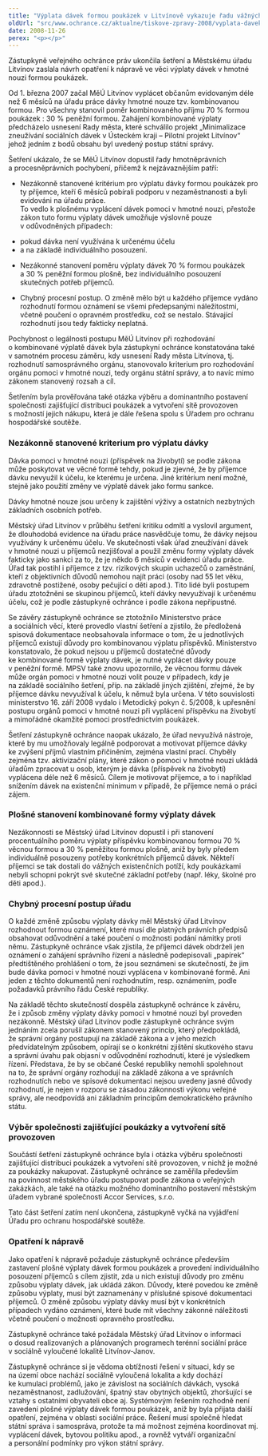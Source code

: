 ```yaml
---
title: "Výplata dávek formou poukázek v Litvínově vykazuje řadu vážných pochybení"
oldUrl: "src/www.ochrance.cz/aktualne/tiskove-zpravy-2008/vyplata-davek-formou-poukazek-v-litvinove-vykazuje-radu-vaznych-pochybeni"
date: 2008-11-26
perex: "<p></p>"
---
```


<!-- imported from the old website -->

<p>Zástupkyně veřejného ochránce práv ukončila šetření a Městskému úřadu Litvínov zaslala návrh opatření k nápravě ve věci výplaty dávek v hmotné nouzi formou poukázek.</p><p>Od 1. března 2007 začal MěÚ Litvínov vyplácet občanům evidovaným déle než 6 měsíců na úřadu práce dávky hmotné nouze tzv. kombinovanou formou. Pro všechny stanovil poměr kombinovaného příjmu 70 % formou poukázek : 30 % peněžní formou. Zahájení kombinované výplaty předcházelo usnesení Rady města, které schválilo projekt „Minimalizace zneužívání sociálních dávek v Ústeckém kraji – Pilotní projekt Litvínov“ jehož jedním z bodů obsahu byl uvedený postup státní správy.</p><p>Šetření ukázalo, že se MěÚ Litvínov dopustil řady hmotněprávních a procesněprávních pochybení, přičemž k nejzávaznějším patří:</p><ul><li>Nezákonně stanovené kritérium pro výplatu dávky formou poukázek pro ty příjemce, kteří 6 měsíců pobírali podporu v nezaměstnanosti a byli evidováni na úřadu práce. </li>To vedlo k plošnému vyplácení dávek pomoci v hmotné nouzi, přestože zákon tuto formu výplaty dávek umožňuje výslovně pouze v odůvodněných případech:</ul><ul><li>pokud dávka není využívána k určenému účelu</li><li>a na základě individuálního posouzení.</li></ul><ul><li>Nezákonné stanovení poměru výplaty dávek 70 % formou poukázek a 30 % peněžní formou plošně, bez individuálního posouzení skutečných potřeb příjemců.</li></ul><ul><li>Chybný procesní postup. O změně mělo být u každého příjemce vydáno rozhodnutí formou oznámení se všemi předepsanými náležitostmi, včetně poučení o opravném prostředku, což se nestalo. Stávající rozhodnutí jsou tedy fakticky neplatná.</li></ul><p>Pochybnost o legálnosti postupu MěÚ Litvínov při rozhodování o kombinované výplatě dávek byla zástupkyní ochránce konstatována také v samotném procesu záměru, kdy usnesení Rady města Litvínova, tj. rozhodnutí samosprávného orgánu, stanovovalo kriterium pro rozhodování orgánu pomoci v hmotné nouzi, tedy orgánu státní správy, a to navíc mimo zákonem stanovený rozsah a cíl.</p><p>Šetřením byla prověřována také otázka výběru a dominantního postavení společnosti zajišťující distribuci poukázek a vytvoření sítě provozoven s možností jejich nákupu, která je dále řešena spolu s Úřadem pro ochranu hospodářské soutěže.</p><h3>Nezákonně stanovené kriterium pro výplatu dávky</h3><p>Dávka pomoci v hmotné nouzi (příspěvek na živobytí) se podle zákona může poskytovat ve věcné formě tehdy, pokud je zjevné, že by příjemce dávku nevyužil k účelu, ke kterému je určena. Jiné kritérium není možné, stejně jako použití změny ve výplatě dávek jako formu sankce.</p><p>Dávky hmotné nouze jsou určeny k zajištění výživy a ostatních nezbytných základních osobních potřeb.</p><p>Městský úřad Litvínov v průběhu šetření kritiku odmítl a vyslovil argument, že dlouhodobá evidence na úřadu práce nasvědčuje tomu, že dávky nejsou využívány k určenému účelu. Ve skutečnosti však úřad zneužívání dávek v hmotné nouzi u příjemců nezjišťoval a použil změnu formy výplaty dávek fakticky jako sankci za to, že je někdo 6 měsíců v evidenci úřadu práce. Úřad tak postihl i příjemce z tzv. rizikových skupin uchazečů o zaměstnání, kteří z objektivních důvodů nemohou najít práci (osoby nad 55 let věku, zdravotně postižené, osoby pečující o děti apod.). Tito lidé byli postupem úřadu ztotožněni se skupinou příjemců, kteří dávky nevyužívají k určenému účelu, což je podle zástupkyně ochránce i podle zákona nepřípustné.</p><p>Se závěry zástupkyně ochránce se ztotožnilo Ministerstvo práce a sociálních věcí, které provedlo vlastní šetření a zjistilo, že předložená spisová dokumentace neobsahovala informace o tom, že u jednotlivých příjemců existují důvody pro kombinovanou výplatu příspěvků. Ministerstvo konstatovalo, že pokud nejsou u příjemců dostatečné důvody ke kombinované formě výplaty dávek, je nutné vyplácet dávky pouze v peněžní formě. MPSV také znovu upozornilo, že věcnou formu dávek může orgán pomoci v hmotné nouzi volit pouze v případech, kdy je na základě sociálního šetření, příp. na základě jiných zjištění, zřejmé, že by příjemce dávku nevyužíval k účelu, k němuž byla určena. V této souvislosti ministerstvo 16. září 2008 vydalo i Metodický pokyn č. 5/2008, k upřesnění postupu orgánů pomoci v hmotné nouzi při vyplácení příspěvku na živobytí a mimořádné okamžité pomoci prostřednictvím poukázek.</p><p>Šetření zástupkyně ochránce naopak ukázalo, že úřad nevyužívá nástroje, které by mu umožňovaly legálně podporovat a motivovat příjemce dávky ke zvýšení příjmů vlastním přičiněním, zejména vlastní prací. Chyběly zejména tzv. aktivizační plány, které zákon o pomoci v hmotné nouzi ukládá úřadům zpracovat u osob, kterým je dávka (příspěvek na živobytí) vyplácena déle než 6 měsíců. Cílem je motivovat příjemce, a to i například snížením dávek na existenční minimum v případě, že příjemce nemá o práci zájem.</p><h3>Plošné stanovení kombinované formy výplaty dávek</h3><p>Nezákonnosti se Městský úřad Litvínov dopustil i při stanovení procentuálního poměru výplaty příspěvku kombinovanou formou 70 % věcnou formou a 30 % peněžitou formou plošně, aniž by byly předem individuálně posouzeny potřeby konkrétních příjemců dávek. Někteří příjemci se tak dostali do vážných existenčních potíží, kdy poukázkami nebyli schopni pokrýt své skutečné základní potřeby (např. léky, školné pro děti apod.).</p><h3>Chybný procesní postup úřadu</h3><p>O každé změně způsobu výplaty dávky měl Městský úřad Litvínov rozhodnout formou oznámení, které musí dle platných právních předpisů obsahovat odůvodnění a také poučení o možnosti podání námitky proti němu. Zástupkyně ochránce však zjistila, že příjemci dávek obdrželi jen oznámení o zahájení správního řízení a následně podepisovali „papírek“ předtištěného prohlášení o tom, že jsou seznámeni se skutečností, že jim bude dávka pomoci v hmotné nouzi vyplácena v kombinované formě. Ani jeden z těchto dokumentů není rozhodnutím, resp. oznámením, podle požadavků právního řádu České republiky.</p><p>Na základě těchto skutečností dospěla zástupkyně ochránce k závěru, že i způsob změny výplaty dávky pomoci v hmotné nouzi byl proveden nezákonně. Městský úřad Litvínov podle zástupkyně ochránce svým jednáním zcela porušil zákonem stanovený princip, který předpokládá, že správní orgány postupují na základě zákona a v jeho mezích předvídatelným způsobem, opírají se o konkrétní zjištění skutkového stavu a správní úvahu pak objasní v odůvodnění rozhodnutí, které je výsledkem řízení. Představa, že by se občané České republiky nemohli spolehnout na to, že správní orgány rozhodují na základě zákona a ve správních rozhodnutích nebo ve spisové dokumentaci nejsou uvedeny jasné důvody rozhodnutí, je nejen v rozporu se zásadou zákonnosti výkonu veřejné správy, ale neodpovídá ani základním principům demokratického právního státu.</p><h3>Výběr společnosti zajišťující poukázky a vytvoření sítě provozoven</h3><p>Součástí šetření zástupkyně ochránce byla i otázka výběru společnosti zajišťující distribuci poukázek a vytvoření sítě provozoven, v nichž je možné za poukázky nakupovat. Zástupkyně ochránce se zaměřila především na povinnost městského úřadu postupovat podle zákona o veřejných zakázkách, ale také na otázku možného dominantního postavení městským úřadem vybrané společnosti Accor Services, s.r.o.</p><p>Tato část šetření zatím není ukončena, zástupkyně vyčká na vyjádření Úřadu pro ochranu hospodářské soutěže.</p><h3>Opatření k nápravě</h3><p>Jako opatření k nápravě požaduje zástupkyně ochránce především zastavení plošné výplaty dávek formou poukázek a provedení individuálního posouzení příjemců s cílem zjistit, zda u nich existují důvody pro změnu způsobu výplaty dávek, jak ukládá zákon. Důvody, které povedou ke změně způsobu výplaty, musí být zaznamenány v příslušné spisové dokumentaci příjemců. O změně způsobu výplaty dávky musí být v konkrétních případech vydáno oznámení, které bude mít všechny zákonné náležitosti včetně poučení o možnosti opravného prostředku.</p><p>Zástupkyně ochránce také požádala Městský úřad Litvínov o informaci o dosud realizovaných a plánovaných programech terénní sociální práce v sociálně vyloučené lokalitě Litvínov-Janov.</p><p>Zástupkyně ochránce si je vědoma obtížnosti řešení v situaci, kdy se na území obce nachází sociálně vyloučená lokalita a kdy dochází ke kumulaci problémů, jako je závislost na sociálních dávkách, vysoká nezaměstnanost, zadlužování, špatný stav obytných objektů, zhoršující se vztahy s ostatními obyvateli obce aj. Systémovým řešením rozhodně není zavedení plošné výplaty dávek formou poukázek, aniž by byla přijata další opatření, zejména v oblasti sociální práce. Řešení musí společně hledat státní správa i samospráva, protože ta má možnost zejména koordinovat mj. vyplácení dávek, bytovou politiku apod., a rovněž vytváří organizační a personální podmínky pro výkon státní správy.</p>
